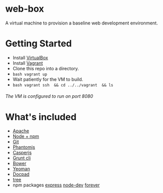 web-box
=======

A virtual machine to provision a baseline web development environment.

# Getting Started 

* Install [VirtualBox](https://www.virtualbox.org/)
* Install [Vagrant](http://downloads.vagrantup.com/)
* Clone this repo into a directory.  
* ```bash vagrant up```
* Wait patiently for the VM to build.
* ```bash vagrant ssh  && cd ../../vagrant  && ls```

###### The VM is configured to run on port 8080

# What's included

* [Apache](http://apache.org/)
* [Node + npm](http://nodejs.org/)
* [Git](http://git-scm.com/)
* [Phantomjs](http://phantomjs.org/)
* [Casperjs](http://casperjs.org/)
* [Grunt cli](http://gruntjs.com/getting-started)
* [Bower](http://bower.io/)
* [Yeoman](http://yeoman.io/)
* [Docpad](http://docpad.org/)
* [tree ](http://bit.ly/PGVXlw)
* npm packages [express](http://expressjs.com/) [node-dev](https://github.com/fgnass/node-dev) [forever](https://npmjs.org/package/forever)


